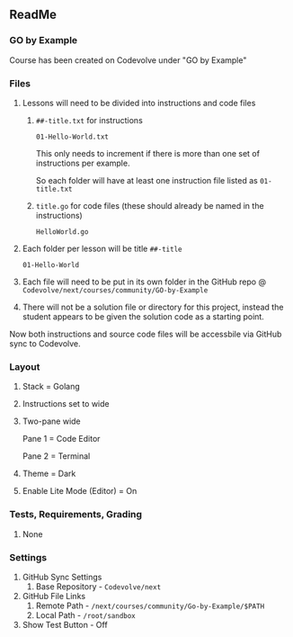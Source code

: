 ## ReadMe

### GO by Example

Course has been created on Codevolve under "GO by Example"

### Files

1. Lessons will need to be divided into instructions and code files

   1. `##-title.txt` for instructions

      `01-Hello-World.txt`

      This only needs to increment if there is more than one set of instructions per example. 

      So each folder will have at least one instruction file listed as `01-title.txt`

   2. `title.go` for code files (these should already be named in the instructions)

      `HelloWorld.go`

2. Each folder per lesson will be title `##-title`

   `01-Hello-World`

3. Each file will need to be put in its own folder in the GitHub repo @ `Codevolve/next/courses/community/GO-by-Example`

4. There will not be a solution file or directory for this project, instead the student appears to be given the solution code as a starting point. 

Now both instructions and source code files will be accessbile via GitHub sync to Codevolve. 

### Layout

1. Stack = Golang

2. Instructions set to wide

3. Two-pane wide

   Pane 1 = Code Editor

   Pane 2 = Terminal

4. Theme = Dark

5. Enable Lite Mode (Editor) = On

### Tests, Requirements, Grading

1. None

### Settings

1. GitHub Sync Settings
   1. Base Repository - `Codevolve/next`
2. GitHub File Links
   1. Remote Path - `/next/courses/community/Go-by-Example/$PATH`
   2. Local Path - `/root/sandbox`
3. Show Test Button - Off